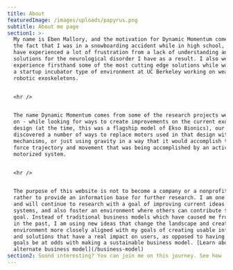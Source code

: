 ```yaml
---
title: About
featuredImage: /images/uploads/papyrus.png
subtitle: About me page
section1: >-
  My name is Eben Mallory, and the motivation for Dynamic Momentum comes from
  the fact that I was in a snowboarding accident while in high school, and I
  have experienced a lot of frustration from a lack of understanding and lack of
  solutions for the neurological disorder I have as a result. I also went on to
  experience firsthand some of the most cutting edge solutions while working in
  a startup incubator type of environment at UC Berkeley working on wearable
  robotic exoskeletons. 


  <hr />


  The name Dynamic Momentum comes from some of the research projects we worked
  on - while looking for ways to create improvements on the current exoskeleton
  design (at the time, this was a flagship model of Ekso Bionics), our team
  discovered a number of ways to replace motors used in that design with passive
  mechanisms, or just using gravity in a way that it would accomplish the same
  force trajectory and movement that was being accomplished by an active,
  motorized system. 


  <hr />


  The purpose of this website is not to become a company or a nonprofit, but
  rather to provide an information base for further research. I am one person
  and will continue to research with a goal of improving current ideas and
  systems, and also foster an environment where others can contribute to this
  goal. Instead of traditional business models which have caused me frustrations
  in the past, I am using new ideas that change the landscape and create an
  environment more closely aligned with my goals of creating usable information
  and solutions that have a real impact on users, as opposed to having those
  goals be at odds with making a sustainable business model. [Learn about an
  alternate business model](/business-model)
section2: Sound interesting? You can join me on this journey. See how
---
```


